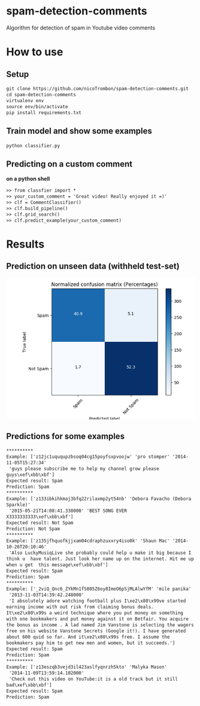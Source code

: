 # spam-detection-comments
Algorithm for detection of spam in Youtube video comments

# How to use
## Setup
```
git clone https://github.com/nicoTrombon/spam-detection-comments.git
cd spam-detection-comments
virtualenv env
source env/bin/activate
pip install requirements.txt
```
## Train model and show some examples
```
python classifier.py
```
## Predicting on a custom comment
__on a python shell__
```
>> from classfier import *
>> your_custom_comment = 'Great video! Really enjoyed it =)'
>> clf = CommentClassifier()
>> clf.build_pipeline()
>> clf.grid_search()
>> clf.predict_example(your_custom_comment)
```


# Results

## Prediction on unseen data (withheld test-set)
![Confusion Matrix on Test Set](ConfusionMatrix.png)


## Predictions for some examples

```
**********
Example: ['z12jc1uququpzbsoq04cg15poyfsxpvoojw' 'pro stomper' '2014-11-05T15:27:34'
 'guys please subscribe me to help my channel grow please guys\xef\xbb\xbf']
Expected result: Spam
Prediction: Spam
**********
Example: ['z133ibkihkmaj3bfq22rilaxmp2yt54nb' 'Debora Favacho (Debora Sparkle)'
 '2015-05-21T14:08:41.338000' 'BEST SONG EVER X3333333333\xef\xbb\xbf']
Expected result: Not Spam
Prediction: Not Spam
**********
Example: ['z135jfhquofkjjxam04cdraphzuxxry4iso0k' 'Shaun Mac' '2014-10-26T20:10:46'
 'Also LuckyMusiqLive she probably could help u make it big because I think u  have talent. Just look her name up on the internet. Hit me up when u get  this message\xef\xbb\xbf']
Expected result: Spam
Prediction: Spam
**********
Example: ['_2viQ_Qnc6_ZYkMn1fS805Z6oy8ImeO6pSjMLAlwYfM' 'mile panika'
 '2013-11-03T14:39:42.248000'
 'I absolutely adore watching football plus I\xe2\x80\x99ve started earning income with out risk from claiming bonus deals. It\xe2\x80\x99s a weird technique where you put money on something with one bookmakers and put money against it on Betfair. You acquire the bonus as income . A lad named Jim Vanstone is selecting the wagers free on his website Vanstone Secrets (Google it!). I have generated about 600 quid so far. And it\xe2\x80\x99s free. I assume the bookmakers pay him to get new men and women, but it succeeds.']
Expected result: Spam
Prediction: Spam
**********
Example: ['z13eszqb3vejd3il423aslfyqnrzh5kto' 'Malyka Mason'
 '2014-11-09T13:59:14.102000'
 'Check out this video on YouTube:it is a old track but it still bad\xef\xbb\xbf']
Expected result: Spam
Prediction: Spam
```
